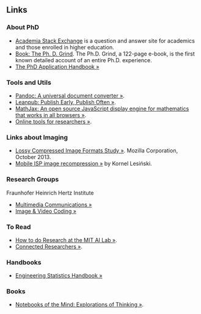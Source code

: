 ## Links

### About PhD
 * [Academia Stack Exchange](http://academia.stackexchange.com) is a question and answer site for academics and those enrolled in higher education.
 * [Book: The Ph. D. Grind](http://www.pgbovine.net/PhD-memoir.htm). The Ph.D. Grind, a 122-page e-book, is the first known detailed account of an entire Ph.D. experience. 
 * [The PhD Application Handbook &raquo;](http://www.amazon.co.uk/PhD-Application-Handbook-Revised-Skills/dp/0335246966/)


### Tools and Utils
  * [Pandoc: A universal document converter &raquo;](http://johnmacfarlane.net/pandoc/index.html).
  * [Leanpub: Publish Early, Publish Often &raquo;](https://leanpub.com).
  * [MathJax: An open source JavaScript display engine for mathematics that works in all browsers &raquo;](http://www.mathjax.org).
  * [Online tools for researchers &raquo;](http://connectedresearchers.com/online-tools-for-researchers/).

### Links about Imaging

* [Lossy Compressed Image Formats Study &raquo;](http://people.mozilla.org/~josh/lossy_compressed_image_study_october_2013/). Mozilla Corporation, October 2013.
* [Mobile ISP image recompression &raquo;](http://calendar.perfplanet.com/2013/mobile-isp-image-recompression/) by Kornel Lesiński.

### Research Groups

Fraunhofer Heinrich Hertz Institute  
 * [Multimedia Communications &raquo;](http://www.hhi.fraunhofer.de/en/fields-of-competence/image-processing/research-groups/multimedia-communications.html)
 * [Image & Video Coding &raquo;](http://www.hhi.fraunhofer.de/en/fields-of-competence/image-processing/research-groups/image-video-coding.html)

### To Read
 * [How to do Research at the MIT AI Lab &raquo;](http://people.cs.umass.edu/~emery/misc/how-to.pdf).
 * [Connected Researchers &raquo;](http://connectedresearchers.com).
 
### Handbooks
  * [Engineering Statistics Handbook &raquo;](http://www.itl.nist.gov/div898/handbook/index.htm)

### Books
  * [Notebooks of the Mind: Explorations of Thinking &raquo;](http://www.amazon.com/Notebooks-Mind-Explorations-Vera-John-Steiner/dp/0195108965).
